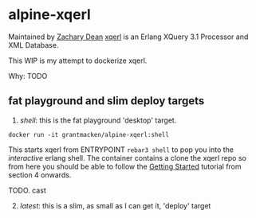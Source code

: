 # alpine-xqerl
 
Maintained by [Zachary Dean](https://github.com/zadean) 
[xqerl](https://zadean.github.io/xqerl) is an Erlang XQuery 3.1 Processor and XML Database.


This WIP is my attempt to dockerize xqerl.

Why: TODO

## fat playground and slim deploy targets

1. *shell*: this is the fat playground 'desktop' target.
```
docker run -it grantmacken/alpine-xqerl:shell
```
  This starts xqerl from ENTRYPOINT `rebar3 shell` to pop you into
  the *interactive* erlang shell. 
  The container contains a clone the xqerl repo so from here you should be able to follow the 
  [Getting Started](https://github.com/zadean/xqerl/blob/master/docs/src/GettingStarted.md)
  tutorial from section 4 onwards.

TODO. cast



2. *latest*: this is a slim, as small as I can get it, 'deploy' target


 


